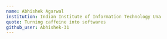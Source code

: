 ```yaml
---
name: Abhishek Agarwal 
institution: Indian Institute of Information Technology Una
quote: Turning caffeine into softwares
github_user: Abhishek-31
---
```

